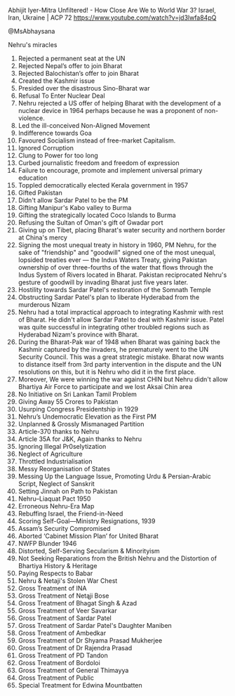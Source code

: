 



Abhijit Iyer-Mitra Unfiltered! - How Close Are We to World War 3? Israel, Iran, Ukraine | ACP 72
https://www.youtube.com/watch?v=jd3lwfa84pQ

@MsAbhaysana

Nehru's miracles 
1. Rejected a permanent seat at the UN
2. Rejected Nepal’s offer to join Bharat
3. Rejected Balochistan’s offer to join Bharat
4. Created the Kashmir issue
5. Presided over the disastrous Sino-Bharat war
6. Refusal To Enter Nuclear Deal
7. Nehru rejected a US offer of helping Bharat with the development of a nuclear device in 1964 perhaps because he was a proponent of
non-violence. 
8. Led the ill-conceived Non-Aligned Movement 
9. Indifference towards Goa 
10. Favoured Socialism instead of free-market Capitalism. 
11. Ignored Corruption 
12. Clung to Power for too long 
13. Curbed journalistic freedom and freedom of expression 
14. Failure to encourage, promote and implement universal primary education 
15. Toppled democratically elected Kerala government in 1957
16. Gifted Pakistan
17. Didn't allow Sardar Patel to be the PM 
18. Gifting Manipur's Kabo valley to Burma
19. Gifting the strategically located Coco Islands to Burma
20. Refusing the Sultan of Oman's gift of Gwadar port 
21. Giving up on Tibet, placing Bharat's water security and northern border at China's mercy 
22. Signing the most unequal treaty in history
in 1960, PM Nehru, for the sake of "friendship" and "goodwill" signed one of the most unequal, lopsided treaties ever — the Indus Waters Treaty, giving Pakistan ownership of over three-fourths of the water that flows through the Indus System of Rivers located in Bharat. Pakistan reciprocated Nehru's gesture of goodwill by invading Bharat just five years later. 
23. Hostility towards Sardar Patel's restoration of the Somnath Temple 
24. Obstructing Sardar Patel's plan to liberate Hyderabad from the murderous Nizam
25. Nehru had a total impractical approach to integrating Kashmir with rest of Bharat. He didn't allow Sardar Patel to deal with Kashmir issue. Patel was quite successful in integrating other troubled regions such as Hyderabad Nizam's province with Bharat. 
26. During the Bharat-Pak war of 1948 when Bharat was gaining back the Kashmir captured by the invaders, he prematurely went to the UN Security Council. This was a great strategic mistake. Bharat now wants to distance itself from 3rd party intervention in the dispute and the UN resolutions on this, but it is Nehru who did it in the first place. 
27. Moreover, We were winning the war against CHlN but Nehru didn't allow Bhartiya Air Force to participate and we lost Aksai Chin area
28. No Initiative on Sri Lankan Tamil Problem
29. Giving Away 55 Crores to Pakistan
30. Usurping Congress Presidentship in 1929
31. Nehru’s Undemocratic Elevation as the First PM
32. Unplanned & Grossly Mismanaged Partition
33. Article-370 thanks to Nehru
34. Article 35A for J&K, Again thanks to Nehru
35. Ignoring Illegal
Pr0seIytization
36. Neglect of Agriculture
37. Throttled Industrialisation
38. Messy Reorganisation of States
39. Messing Up the Language Issue, Promoting Urdu & Persian-Arabic Script, Neglect of Sanskrit
40. Setting Jinnah on Path to Pakistan
41. Nehru–Liaquat Pact 1950
42. Erroneous Nehru-Era Map 
43. Rebuffing Israel, the Friend-in-Need
44. Scoring Self-Goal—Ministry Resignations, 1939
45. Assam’s Security Compromised
46. Aborted ‘Cabinet Mission Plan’ for United Bharat
47. NWFP Blunder 1946 
48. Distorted, Self-Serving Secularism & Minorityism
49. Not Seeking Reparations from the British
Nehru and the Distortion of Bhartiya History & Heritage
50. Paying Respects to Babar
51. Nehru & Netaji's Stolen War Chest
52. Gross Treatment of INA
53. Gross Treatment of Netąji Bose
54. Gross Treatment of Bhagat Singh & Azad
55. Gross Treatment of Veer Savarkar
56. Gross Treatment of Sardar Patel
57. Gross Treatment of Sardar Patel's Daughter Maniben
58. Gross Treatment of Ambedkar
59. Gross Treatment of Dr Shyama Prasad Mukherjee
60. Gross Treatment of Dr Rajendra Prasad
61. Gross Treatment of PD Tandon
62. Gross Treatment of Bordoloi
63. Gross Treatment of General Thimayya
64. Gross Treatment of Public
65. Special Treatment for Edwina Mountbatten